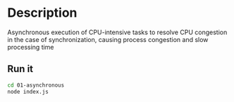 # Description
Asynchronous execution of CPU-intensive tasks to resolve CPU congestion in the case of synchronization, causing process congestion and slow processing time

## Run it
```bash
cd 01-asynchronous
node index.js
```